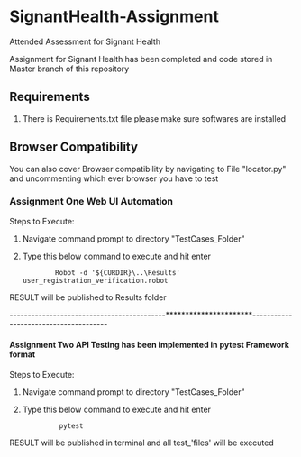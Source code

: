 # SignantHealth-Assignment
Attended Assessment for Signant Health

Assignment for Signant Health has been completed and code stored in Master branch of this repository

## Requirements
1. There is Requirements.txt file please make sure softwares are installed

## Browser Compatibility
You can also cover Browser compatibility by navigating to File "locator.py" and uncommenting which ever browser you have to test



### Assignment One Web UI Automation
Steps to Execute:

1. Navigate command prompt to directory "TestCases_Folder"
2. Type this below command to execute and hit enter 
       
            
               Robot -d '${CURDIR}\..\Results' user_registration_verification.robot
    
  RESULT will be published to Results folder
    
-------------------------------------------**********************--------------------------------------    
 #### Assignment Two API Testing has been implemented in pytest Framework format
 Steps to Execute:

1. Navigate command prompt to directory "TestCases_Folder"
2. Type this below command to execute and hit enter


                pytest
           
           
 RESULT will be published in terminal and all test_'files' will be executed
 
 
 
 
